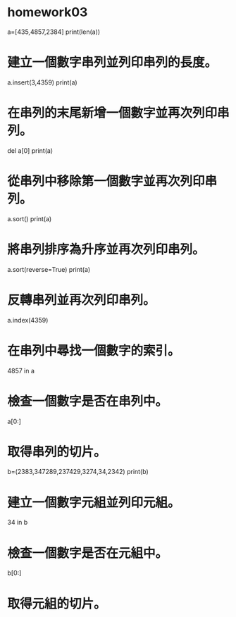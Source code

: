 # homework03

a=[435,4857,2384] 
print(len(a))
# 建立一個數字串列並列印串列的長度。

a.insert(3,4359)
print(a)
# 在串列的末尾新增一個數字並再次列印串列。

del a[0]
print(a)
# 從串列中移除第一個數字並再次列印串列。

a.sort()
print(a)
# 將串列排序為升序並再次列印串列。

a.sort(reverse=True)
print(a)
# 反轉串列並再次列印串列。

a.index(4359)
# 在串列中尋找一個數字的索引。

4857 in a
# 檢查一個數字是否在串列中。

a[0:]
# 取得串列的切片。

b=(2383,347289,237429,3274,34,2342)
print(b)
# 建立一個數字元組並列印元組。

34 in b
# 檢查一個數字是否在元組中。

b[0:]
# 取得元組的切片。
